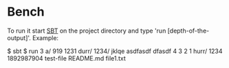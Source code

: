 Bench
=====

To run it start [SBT](http://www.scala-sbt.org) on the project directory and type 'run [depth-of-the-output]'.
Example:

$ sbt
$ run 3
a/
    919
    1231
durr/
    1234/
        jklqe
        asdfasdf
        dfasdf
    4
    3
    2
    1
hurr/
    1234
    1892987904
    test-file
README.md
file1.txt
